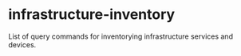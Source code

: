 # infrastructure-inventory
List of query commands for inventorying infrastructure services and devices.
